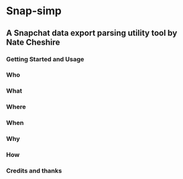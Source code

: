 # Snap-simp
## A Snapchat data export parsing utility tool by Nate Cheshire

### Getting Started and Usage

### Who

### What

### Where

### When

### Why

### How

### Credits and thanks
